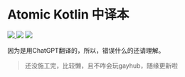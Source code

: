# Atomic Kotlin 中译本

<p>
  <a href="https://vhuuyt.github.io/Atomic-Kotlin_zh/">
    <img src="https://img.shields.io/website?up_message=Atomic-Kotlin_zh&url=https%3A%2F%2Fimg.shields.io%2Fgithub%2Factions%2Fworkflow%2Fstatus%2Fvhuuyt%2FAtomic-Kotlin_zh%2Fmdbook.yml%3Fbranch%3Dmaster"/>
  </a>
  <a>
    <img src="https://img.shields.io/github/actions/workflow/status/vhuuyt/Atomic-Kotlin_zh/mdbook.yml?branch=master"/>
  </a>
  <a>
    <img src="https://img.shields.io/badge/finished-53%2F96-red"/>
  </a>
</p>

因为是用ChatGPT翻译的，所以，错误什么的还请理解。

> 还没施工完，比较懒，且不咋会玩gayhub，随缘更新啦
